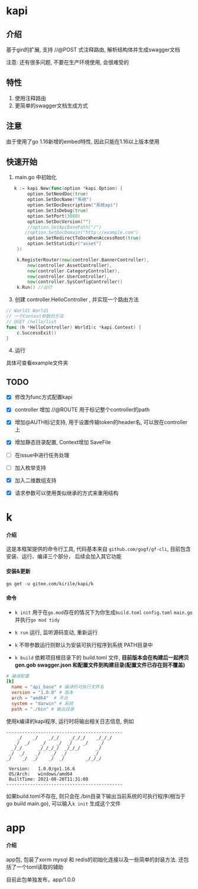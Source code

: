 # kapi

## 介绍
基于gin的扩展, 支持 //@POST 式注释路由, 解析结构体并生成swagger文档



注意: 还有很多问题, 不要在生产环境使用, 会很难受的

## 特性
1. 使用注释路由
2. 更简单的swagger文档生成方式


## 注意
由于使用了go 1.16新增的embed特性, 因此只能在1.16以上版本使用

## 快速开始

1. main.go 中初始化
```go
   k := kapi.New(func(option *kapi.Option) {
        option.SetNeedDoc(true)
        option.SetDocName("系统")
        option.SetDocDescription("系统api")
        option.SetIsDebug(true)
        option.SetPort(3080)
        option.SetDocVersion("")
        //option.SetApiBasePath("/")
       //option.SetDocDomain("http://example.com")
        option.SetRedirectToDocWhenAccessRoot(true)
        option.SetStaticDir("asset")
    })

    k.RegisterRouter(new(controller.BannerController),
        new(controller.AssetController),
        new(controller.CategoryController),
        new(controller.UserController),
        new(controller.SysConfigController))
	k.Run() //运行
```
3. 创建 controller.HelloController , 并实现一个路由方法
```go
// World1 World1
// 一个Context参数的方法
// @GET /hello/list
func (h *HelloController) World1(c *kapi.Context) {
	c.SuccessExit()
}
```
4. 运行

具体可查看example文件夹

## TODO

- [x] 修改为func方式配置kapi

- [x] controller 增加 //@ROUTE 用于标记整个controller的path

- [x] 增加@AUTH标记支持, 用于设置传输token的header名, 可以放在controller上

- [x] 增加静态目录配置, Context增加 SaveFile 

- [ ] 在issue中进行任务处理

- [ ] 加入枚举支持

- [x] 加入二维数组支持 

- [x] 请求参数可以使用类似继承的方式来重用结构
  


# k
#### 介绍
这是本框架提供的命令行工具, 代码基本来自 `github.com/gogf/gf-cli`, 目前包含 安装、运行、编译三个部分， 后续会加入其它功能

#### 安装&更新

`go get -u gitee.com/kirile/kapi/k`

#### 命令

- `k init` 用于在`go.mod`存在的情况下为你生成`build.toml` `config.toml`  `main.go` 并执行`go mod tidy`

- `k run` 运行, 监听源码变动, 重新运行
- `k` 不带参数运行则默认为安装可执行程序到系统 PATH目录中
- `k build` 依赖项目根目录下的 build.toml 文件, **目前版本会在构建后一起拷贝 gen.gob  swagger.json 和配置文件到构建目录(配置文件已存在则不覆盖)**
```toml
# 编译配置
[k]
  name = "api_base" # 编译的可执行文件名
  version = "1.0.0" # 版本
  arch = "amd64"  # 平台
  system = "darwin" # 系统
  path = "./bin" # 输出目录
```
使用k编译的kapi程序, 运行时将输出相关日志信息, 例如
```
--------------------------------------------
    _/    _/    _/_/    _/_/_/    _/_/_/
   _/  _/    _/    _/  _/    _/    _/
  _/_/      _/_/_/_/  _/_/_/      _/
 _/  _/    _/    _/  _/          _/
_/    _/  _/    _/  _/        _/_/_/

 Version:   1.0.0/go1.16.6
 OS/Arch:   windows/amd64
 BuiltTime: 2021-08-20T11:31:08
-------------------------------------------- 
```
如果build.toml不存在, 则只会在./bin目录下输出当前系统的可执行程序(相当于 go build main.go), 可以输入`k init` 生成这个文件


# app

#### 介绍
app包, 包装了xorm mysql 和 redis的初始化连接以及一些简单的封装方法. 还包括了一个toml读取的辅助

目前此包单独发布，app/1.0.0